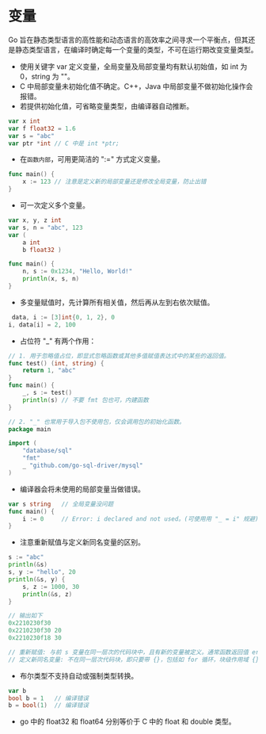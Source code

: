 
变量
=========

Go 旨在静态类型语言的高性能和动态语言的高效率之间寻求一个平衡点，但其还是静态类型语言，在编译时确定每一个变量的类型，不可在运行期改变变量类型。

- 使用关键字 var 定义变量，全局变量及局部变量均有默认初始值，如 int 为 0，string 为 ""。
- C 中局部变量未初始化值不确定。C++，Java 中局部变量不做初始化操作会报错。
- 若提供初始化值，可省略变量类型，由编译器自动推断。
```go
var x int
var f float32 = 1.6
var s = "abc"
var ptr *int // C 中是 int *ptr;
```

- 在`函数内部`，可用更简洁的 ":=" 方式定义变量。

```go
func main() {
    x := 123 // 注意是定义新的局部变量还是修改全局变量，防止出错
}
```

- 可一次定义多个变量。
```go
var x, y, z int
var s, n = "abc", 123
var (
    a int
    b float32 )

func main() {
    n, s := 0x1234, "Hello, World!"
    println(x, s, n)
}
```

- 多变量赋值时，先计算所有相关值，然后再从左到右依次赋值。

```go
￼data, i := [3]int{0, 1, 2}, 0
i, data[i] = 2, 100
```

- 占位符 "_" 有两个作用：

```go
// 1. 用于忽略值占位，即显式忽略函数或其他多值赋值表达式中的某些的返回值。
func test() (int, string) {
    return 1, "abc"
}
func main() {
    _, s := test()
    println(s) // 不要 fmt 包也可，内建函数
}

// 2. "_" 也常用于导入包不使用包，仅会调用包的初始化函数。
package main

import (
    "database/sql"
    "fmt"
    _ "github.com/go-sql-driver/mysql"
)
```


- 编译器会将未使用的局部变量当做错误。

```go
var s string   // 全局变量没问题
func main() {
    i := 0     // Error: i declared and not used。(可使⽤用 "_ = i" 规避)
}
```

- 注意重新赋值与定义新同名变量的区别。

```go
s := "abc"
println(&s)
s, y := "hello", 20
println(&s, y) {
    s, z := 1000, 30
    println(&s, z)
}

// 输出如下
0x2210230f30
0x2210230f30 20
0x2210230f18 30

// 重新赋值: 与前 s 变量在同一层次的代码块中，且有新的变量被定义。通常函数返回值 err 会被重复使用。
// 定义新同名变量: 不在同一层次代码块，即只要带 {}，包括如 for 循环，块级作用域 {}。
```

- 布尔类型不支持自动或强制类型转换。

```go
var b
bool b = 1   // 编译错误
b = bool(1)  // 编译错误
```

- go 中的 float32 和 float64 分别等价于 C 中的 float 和 double 类型。

